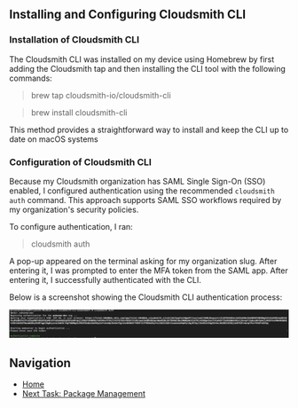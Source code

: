 ## Installing and Configuring Cloudsmith CLI

### Installation of Cloudsmith CLI

The Cloudsmith CLI was installed on my device using Homebrew by first adding the Cloudsmith tap and then installing the CLI tool with the following commands:

> brew tap cloudsmith-io/cloudsmith-cli

> brew install cloudsmith-cli

This method provides a straightforward way to install and keep the CLI up to date on macOS systems


### Configuration of Cloudsmith CLI
Because my Cloudsmith organization has SAML Single Sign-On (SSO) enabled, I configured authentication using the recommended `cloudsmith auth` command. This approach supports SAML SSO workflows required by my organization's security policies.

To configure authentication, I ran:

> cloudsmith auth

A pop-up appeared on the terminal asking for my organization slug. After entering it, I was prompted to enter the MFA token from the SAML app. After entering it, I successfully authenticated with the CLI.


Below is a screenshot showing the Cloudsmith CLI authentication process:

![Cloudsmith CLI Authentication](../docs/cloudsmith-cli-authentication.png)



## Navigation

- [Home](index.md)
- [Next Task: Package Management](Package_Management.md)




